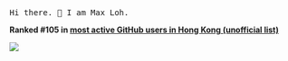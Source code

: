 <samp>Hi there. 👋 I am Max Loh.</samp>

**Ranked #105 in [most active GitHub users in Hong Kong (unofficial list)](https://commits.top/hong_kong.html)**

<img src ="https://github-readme-stats.vercel.app/api?username=maxloh&count_private=true&show_icons=true&hide_border=true">
